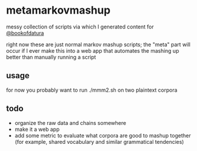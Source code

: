 metamarkovmashup
======
messy collection of scripts via which I generated content for [@bookofdatura](https://twitter.com/bookofdatura)

right now these are just normal markov mashup scripts; the "meta" part will occur if I ever make this into a web app that automates the mashing up better than manually running a script

usage
-----
for now you probably want to run ./mmm2.sh on two plaintext corpora

todo
-----
+ organize the raw data and chains somewhere
+ make it a web app
+ add some metric to evaluate what corpora are good to mashup together (for example, shared vocabulary and similar grammatical tendencies)
